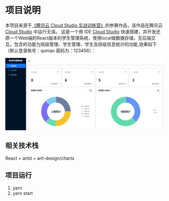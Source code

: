 # 项目说明
本项目来源于[《腾讯云 Cloud Studio 实战训练营》](https://marketing.csdn.net/p/06a21ca7f4a1843512fa8f8c40a16635)的参赛作品，该作品在腾讯云 [Cloud Studio](https://www.cloudstudio.net/?utm=csdn) 中运行无误。
这是一个用 IDE [Cloud Studio](https://www.cloudstudio.net/?utm=csdn) 快速搭建，并开发还原一个Web端的React版本的学生管理系统，使用local做数据存储，无后端交互。包含的功能为班级管理、学生管理、学生及班级信息统计的功能,效果如下（默认登录账号：quniao 密码为：123456）：

![](./stdoverview.png)

## 相关技术栈

React + antd + ant-design/charts

## 项目运行
1. yarn
2. yarn start

